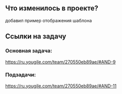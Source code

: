 ## Что изменилось в проекте?

добавил пример отображения шаблона

## Ссылки на задачу

### Основная задача:

https://ru.yougile.com/team/270550eb89ae/#AND-9

### Подзадачи:

https://ru.yougile.com/team/270550eb89ae/#AND-11

